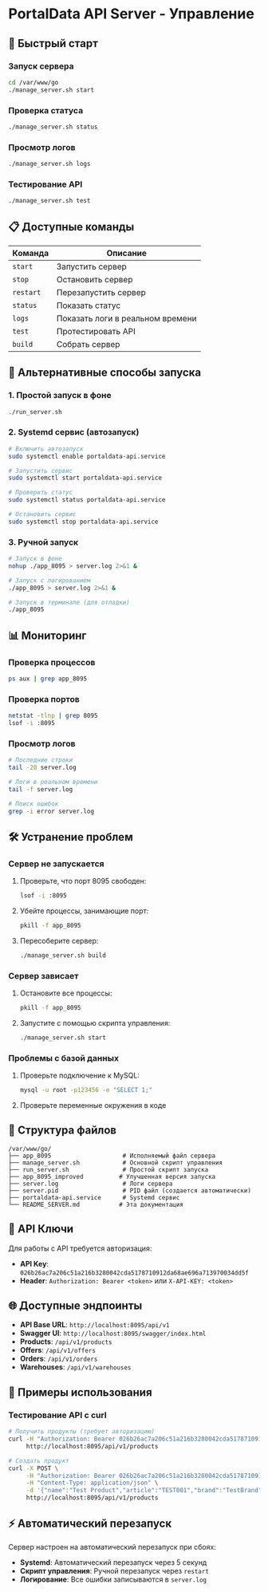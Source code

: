 # PortalData API Server - Управление

## 🚀 Быстрый старт

### Запуск сервера
```bash
cd /var/www/go
./manage_server.sh start
```

### Проверка статуса
```bash
./manage_server.sh status
```

### Просмотр логов
```bash
./manage_server.sh logs
```

### Тестирование API
```bash
./manage_server.sh test
```

## 📋 Доступные команды

| Команда | Описание |
|---------|----------|
| `start` | Запустить сервер |
| `stop` | Остановить сервер |
| `restart` | Перезапустить сервер |
| `status` | Показать статус |
| `logs` | Показать логи в реальном времени |
| `test` | Протестировать API |
| `build` | Собрать сервер |

## 🔧 Альтернативные способы запуска

### 1. Простой запуск в фоне
```bash
./run_server.sh
```

### 2. Systemd сервис (автозапуск)
```bash
# Включить автозапуск
sudo systemctl enable portaldata-api.service

# Запустить сервис
sudo systemctl start portaldata-api.service

# Проверить статус
sudo systemctl status portaldata-api.service

# Остановить сервис
sudo systemctl stop portaldata-api.service
```

### 3. Ручной запуск
```bash
# Запуск в фоне
nohup ./app_8095 > server.log 2>&1 &

# Запуск с логированием
./app_8095 > server.log 2>&1 &

# Запуск в терминале (для отладки)
./app_8095
```

## 📊 Мониторинг

### Проверка процессов
```bash
ps aux | grep app_8095
```

### Проверка портов
```bash
netstat -tlnp | grep 8095
lsof -i :8095
```

### Просмотр логов
```bash
# Последние строки
tail -20 server.log

# Логи в реальном времени
tail -f server.log

# Поиск ошибок
grep -i error server.log
```

## 🛠️ Устранение проблем

### Сервер не запускается
1. Проверьте, что порт 8095 свободен:
   ```bash
   lsof -i :8095
   ```

2. Убейте процессы, занимающие порт:
   ```bash
   pkill -f app_8095
   ```

3. Пересоберите сервер:
   ```bash
   ./manage_server.sh build
   ```

### Сервер зависает
1. Остановите все процессы:
   ```bash
   pkill -f app_8095
   ```

2. Запустите с помощью скрипта управления:
   ```bash
   ./manage_server.sh start
   ```

### Проблемы с базой данных
1. Проверьте подключение к MySQL:
   ```bash
   mysql -u root -p123456 -e "SELECT 1;"
   ```

2. Проверьте переменные окружения в коде

## 📁 Структура файлов

```
/var/www/go/
├── app_8095                    # Исполняемый файл сервера
├── manage_server.sh            # Основной скрипт управления
├── run_server.sh               # Простой скрипт запуска
├── app_8095_improved          # Улучшенная версия запуска
├── server.log                  # Логи сервера
├── server.pid                  # PID файл (создается автоматически)
├── portaldata-api.service      # Systemd сервис
└── README_SERVER.md           # Эта документация
```

## 🔐 API Ключи

Для работы с API требуется авторизация:
- **API Key**: `026b26ac7a206c51a216b3280042cda5178710912da68ae696a713970034dd5f`
- **Header**: `Authorization: Bearer <token>` или `X-API-KEY: <token>`

## 🌐 Доступные эндпоинты

- **API Base URL**: `http://localhost:8095/api/v1`
- **Swagger UI**: `http://localhost:8095/swagger/index.html`
- **Products**: `/api/v1/products`
- **Offers**: `/api/v1/offers`
- **Orders**: `/api/v1/orders`
- **Warehouses**: `/api/v1/warehouses`

## 📝 Примеры использования

### Тестирование API с curl
```bash
# Получить продукты (требует авторизацию)
curl -H "Authorization: Bearer 026b26ac7a206c51a216b3280042cda5178710912da68ae696a713970034dd5f" \
     http://localhost:8095/api/v1/products

# Создать продукт
curl -X POST \
     -H "Authorization: Bearer 026b26ac7a206c51a216b3280042cda5178710912da68ae696a713970034dd5f" \
     -H "Content-Type: application/json" \
     -d '{"name":"Test Product","article":"TEST001","brand":"TestBrand"}' \
     http://localhost:8095/api/v1/products
```

## ⚡ Автоматический перезапуск

Сервер настроен на автоматический перезапуск при сбоях:
- **Systemd**: Автоматический перезапуск через 5 секунд
- **Скрипт управления**: Ручной перезапуск через `restart`
- **Логирование**: Все ошибки записываются в `server.log` 
